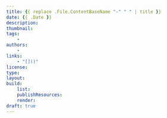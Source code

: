 ```yaml
---
title: {{ replace .File.ContentBaseName "-" " " | title }}
date: {{ .Date }}
description:
thumbnail:
tags:
    -
authors:
    -
links:
    - "[]()"
license:
type:
layout:
build:
    list: 
    publishResources: 
    render: 
draft: true
---
```

